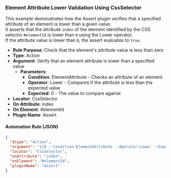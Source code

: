 ### Element Attribute Lower Validation Using CssSelector

This example demonstrates how the Assert plugin verifies that a specified attribute of an element is lower than a given value.  
It asserts that the attribute `index` of the element identified by the CSS selector `#elementId` is lower than `0` using the Lower operator.  
If the attribute value is lower than `0`, the assert evaluates to `true`.

- **Rule Purpose**: Check that the element's attribute value is less than zero  
- **Type**: Action  
- **Argument**: Verify that an element attribute is lower than a specified value  
  - **Parameters**:  
    - **Condition**: ElementAttribute - Checks an attribute of an element  
    - **Operator**: Lower - Compares if the attribute is less than the expected value  
    - **Expected**: 0 - The value to compare against  
- **Locator**: CssSelector  
- **On Attribute**: index  
- **On Element**: #elementId  
- **Plugin Name**: Assert  

#### Automation Rule (JSON)

```json
{
  "$type": "Action",
  "argument": "{{$ --Condition:ElementAttribute --Operator:Lower --Expected:0}}",
  "locator": "CssSelector",
  "onAttribute": "index",
  "onElement": "#elementId",
  "pluginName": "Assert"
}
```
